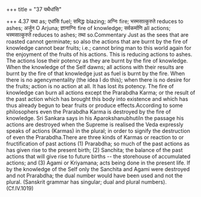+++
title = "37 यथैधांसि"

+++
4.37 यथा as; एधांसि fuel; समिद्धः blazing; अग्निः fire; भस्मसात्कुरुते
reduces to ashes; अर्जुन O Arjuna; ज्ञानाग्निः fire of knowledge;
सर्वकर्माणि all actions; भस्मसात्कुरुते reduces to ashes; तथा
so.Commentary Just as the sees that are roasted cannot germinate; so
also the actions that are burnt by the fire of knowledge cannot bear
fruits; i.e.; cannot bring man to this world again for the enjoyment of
the fruits of his actions. This is reducing actions to ashes. The
actions lose their potency as they are burnt by the fire of knowledge.
When the knowledge of the Self dawns; all actions with their results are
burnt by the fire of that knowledge just as fuel is burnt by the fire.
When there is no agencymentality (the idea I do this); when there is no
desire for the fruits; action is no action at all. It has lost its
potency. The fire of knowledge can burn all actions except the Prarabdha
Karma; or the result of the past action which has brought this body into
existence and which has thus already begun to bear fruits or produce
effects.According to some philosophers even the Prarabdha Karma is
destroyed by the fire of knowledge. Sri Sankara says in his
AparokshanubhutiIn the passage his actions are destroyed when the
Supreme is realised the Veda expressly speaks of actions (Karmas) in the
plural; in order to signify the destruction of even the Prarabdha.There
are three kinds of Karmas or reaction to or fructification of past
actions (1) Prarabdha; so much of the past actions as has given rise to
the present birth; (2) Sanchita; the balance of the past actions that
will give rise to future births -- the storehouse of accumulated
actions; and (3) Agami or Kriyamana; acts being done in the present
life. If by the knowledge of the Self only the Sanchita and Agami were
destroyed and not Prarabdha; the dual number would have been used and
not the plural. (Sanskrit grammar has singular; dual and plural
numbers). (Cf.IV.1019)
